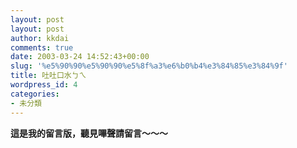 ```yaml
---
layout: post
layout: post
author: kkdai
comments: true
date: 2003-03-24 14:52:43+00:00
slug: '%e5%90%90%e5%90%90%e5%8f%a3%e6%b0%b4%e3%84%85%e3%84%9f'
title: 吐吐口水ㄅㄟ
wordpress_id: 4
categories:
- 未分類
---
```


**這是我的留言版，聽見嗶聲請留言～～～**
